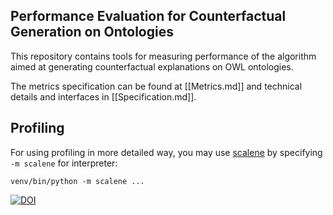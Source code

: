 ## Performance Evaluation for Counterfactual Generation on Ontologies

This repository contains tools for measuring performance of the algorithm aimed at generating counterfactual explanations on OWL ontologies.

The metrics specification can be found at [[Metrics.md]] and technical details and interfaces in [[Specification.md]].

## Profiling

For using profiling in more detailed way, you may use [scalene](https://pypi.org/project/scalene/) by specifying `-m scalene` for interpreter:
```commandline
venv/bin/python -m scalene ...
```



[![DOI](https://zenodo.org/badge/627450369.svg)](https://zenodo.org/badge/latestdoi/627450369)

